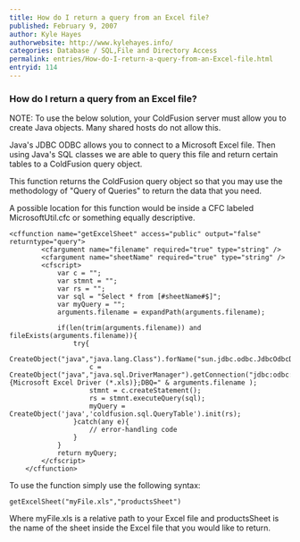```yaml
---
title: How do I return a query from an Excel file?
published: February 9, 2007
author: Kyle Hayes
authorwebsite: http://www.kylehayes.info/
categories: Database / SQL,File and Directory Access
permalink: entries/How-do-I-return-a-query-from-an-Excel-file.html
entryid: 114
---
```


<h3>How do I return a query from an Excel file?</h3>

<p>
NOTE: To use the below solution, your ColdFusion server must allow you to create Java objects. Many shared hosts do not allow this.
</p>

<p>
Java's JDBC ODBC allows you to connect to a Microsoft Excel file. Then using Java's SQL classes we are able to query this file and return certain tables to a ColdFusion query object.
</p>

<p>
This function returns the ColdFusion query object so that you may use the methodology of "Query of Queries" to return the data that you need.
</p>

<p>
A possible location for this function would be inside a CFC labeled MicrosoftUtil.cfc or something equally descriptive.
</p>

<pre><code class="language-markup">&lt;cffunction name=&quot;getExcelSheet&quot; access=&quot;public&quot; output=&quot;false&quot; returntype=&quot;query&quot;&gt;
		&lt;cfargument name=&quot;filename&quot; required=&quot;true&quot; type=&quot;string&quot; /&gt;
		&lt;cfargument name=&quot;sheetName&quot; required=&quot;true&quot; type=&quot;string&quot; /&gt;
		&lt;cfscript&gt;
			var c = &quot;&quot;;
			var stmnt = &quot;&quot;;
			var rs = &quot;&quot;;
			var sql = &quot;Select * from [#sheetName#$]&quot;;
			var myQuery = &quot;&quot;;
			arguments.filename = expandPath(arguments.filename);
			
			if(len(trim(arguments.filename)) and fileExists(arguments.filename)){
				try{
					CreateObject(&quot;java&quot;,&quot;java.lang.Class&quot;).forName(&quot;sun.jdbc.odbc.JdbcOdbcDriver&quot;);	
					c = CreateObject(&quot;java&quot;,&quot;java.sql.DriverManager&quot;).getConnection(&quot;jdbc:odbc:Driver={Microsoft Excel Driver (*.xls)};DBQ=&quot; &amp; arguments.filename );
					stmnt = c.createStatement();
					rs = stmnt.executeQuery(sql);
					myQuery = CreateObject('java','coldfusion.sql.QueryTable').init(rs);
				}catch(any e){
					// error-handling code
				}
			}
			return myQuery;
		&lt;/cfscript&gt;
	&lt;/cffunction&gt;
</code></pre>

<p>
To use the function simply use the following syntax:
</p>

<pre><code class="language-markup">getExcelSheet(&quot;myFile.xls&quot;,&quot;productsSheet&quot;)
</code></pre>

<p>
Where myFile.xls is a relative path to your Excel file and productsSheet is the name of the sheet inside the Excel file that you would like to return.
</p>



